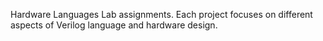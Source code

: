 Hardware Languages Lab assignments. Each project focuses on different aspects of Verilog language and hardware design.
